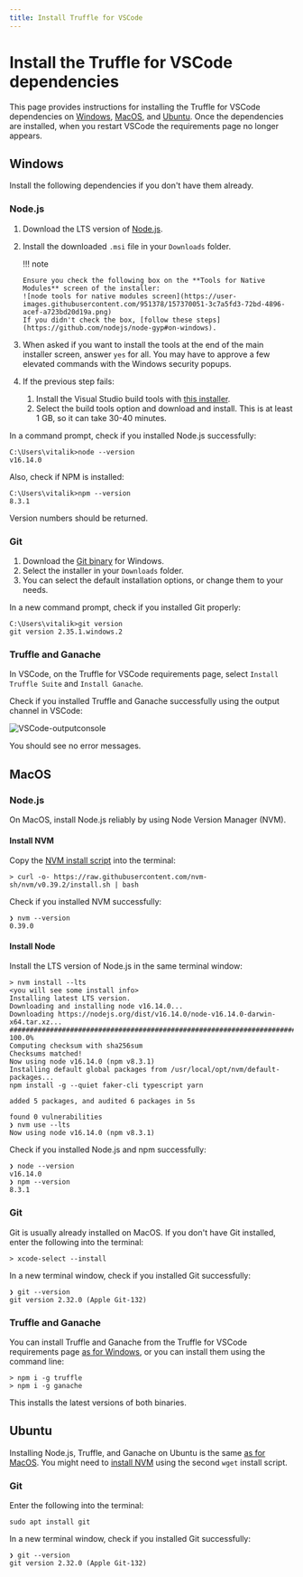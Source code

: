 ```yaml
---
title: Install Truffle for VSCode
---
```


# Install the Truffle for VSCode dependencies

This page provides instructions for installing the Truffle for VSCode dependencies on
[Windows](#windows), [MacOS](#macos), and [Ubuntu](#ubuntu).
Once the dependencies are installed, when you restart VSCode the requirements page no longer appears.

## Windows

Install the following dependencies if you don't have them already.

### Node.js

1. Download the LTS version of [Node.js](https://nodejs.org/en/).
1. Install the downloaded `.msi` file in your `Downloads` folder.

   !!! note

       Ensure you check the following box on the **Tools for Native Modules** screen of the installer:
       ![node tools for native modules screen](https://user-images.githubusercontent.com/951378/157370051-3c7a5fd3-72bd-4896-acef-a723bd20d19a.png)
       If you didn't check the box, [follow these steps](https://github.com/nodejs/node-gyp#on-windows).

1. When asked if you want to install the tools at the end of the main installer screen, answer `yes`
   for all.
   You may have to approve a few elevated commands with the Windows security popups.
1. If the previous step fails:
    1. Install the Visual Studio build tools with [this installer](https://visualstudio.microsoft.com/thank-you-downloading-visual-studio/?sku=BuildTools).
    1. Select the build tools option and download and install.
       This is at least 1 GB, so it can take 30-40 minutes.

In a command prompt, check if you installed Node.js successfully:

```shell
C:\Users\vitalik>node --version
v16.14.0
```

Also, check if NPM is installed:

```shell
C:\Users\vitalik>npm --version
8.3.1
```

Version numbers should be returned.

### Git

1. Download the [Git binary](https://git-scm.com/downloads) for Windows.
1. Select the installer in your `Downloads` folder.
1. You can select the default installation options, or change them to your needs.

In a new command prompt, check if you installed Git properly:

```shell
C:\Users\vitalik>git version
git version 2.35.1.windows.2
```

### Truffle and Ganache

In VSCode, on the Truffle for VSCode requirements page, select `Install Truffle Suite` and
`Install Ganache`.

Check if you installed Truffle and Ganache successfully using the output channel in VSCode:

![VSCode-outputconsole](https://user-images.githubusercontent.com/951378/157374538-8a329eb4-de10-4445-b93d-f7059d43857a.gif)

You should see no error messages.

## MacOS

### Node.js

On MacOS, install Node.js reliably by using Node Version Manager (NVM).

#### Install NVM
   
Copy the [NVM install script](https://github.com/nvm-sh/nvm#installing-and-updating) into the terminal:

```shell
> curl -o- https://raw.githubusercontent.com/nvm-sh/nvm/v0.39.2/install.sh | bash
```

Check if you installed NVM successfully:

```shell
❯ nvm --version
0.39.0
```

#### Install Node

Install the LTS version of Node.js in the same terminal window:

```shell
> nvm install --lts
<you will see some install info>
Installing latest LTS version.
Downloading and installing node v16.14.0...
Downloading https://nodejs.org/dist/v16.14.0/node-v16.14.0-darwin-x64.tar.xz...
################################################################################################################################### 100.0%
Computing checksum with sha256sum
Checksums matched!
Now using node v16.14.0 (npm v8.3.1)
Installing default global packages from /usr/local/opt/nvm/default-packages...
npm install -g --quiet faker-cli typescript yarn

added 5 packages, and audited 6 packages in 5s

found 0 vulnerabilities
❯ nvm use --lts
Now using node v16.14.0 (npm v8.3.1)
```

Check if you installed Node.js and npm successfully:

```shell
❯ node --version
v16.14.0
❯ npm --version
8.3.1
```

### Git

Git is usually already installed on MacOS.
If you don't have Git installed, enter the following into the terminal:

```shell
> xcode-select --install
```

In a new terminal window, check if you installed Git successfully:

```shell
❯ git --version
git version 2.32.0 (Apple Git-132)
```

### Truffle and Ganache

You can install Truffle and Ganache from the Truffle for VSCode requirements page
[as for Windows](#windows), or you can install them using the command line:

```shell
> npm i -g truffle
> npm i -g ganache
```

This installs the latest versions of both binaries.

## Ubuntu

Installing Node.js, Truffle, and Ganache on Ubuntu is the same [as for MacOS](#macos).
You might need to [install NVM](#install-nvm) using the second `wget` install script.

### Git

Enter the following into the terminal:

```shell
sudo apt install git
```

In a new terminal window, check if you installed Git successfully:

```shell
❯ git --version
git version 2.32.0 (Apple Git-132)
```